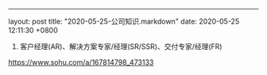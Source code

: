 ---
layout: post
title:  "2020-05-25-公司知识.markdown"
date:   2020-05-25 12:11:30 +0800

1. 客户经理(AR)、解决方案专家/经理(SR/SSR)、交付专家/经理(FR)

https://www.sohu.com/a/167814798_473133






